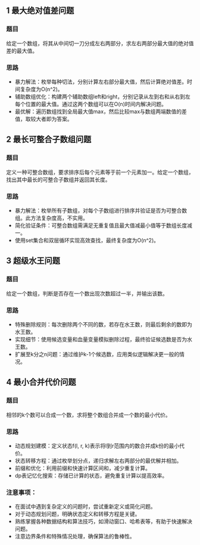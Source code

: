 ## 1 最大绝对值差问题

### 题目

给定一个数组，将其从中间切一刀分成左右两部分，求左右两部分最大值的绝对值差的最大值。

### 思路

- 暴力解法：枚举每种切法，分别计算左右部分最大值，然后计算绝对值差。时间复杂度为O(n^2)。
- 辅助数组优化：构建两个辅助数组left和right，分别记录从左到右和从右到左每个位置的最大值。通过这两个数组可以在O(n)时间内解决问题。
- 最优解：遍历数组找到全局最大值max，然后比较max与数组两端数值的差值，取较大者即为答案。

## 2 最长可整合子数组问题

### 题目

定义一种可整合数组，要求排序后每个元素等于前一个元素加一。给定一个数组，找出其中最长的可整合子数组并返回其长度。

### 思路

- 暴力解法：枚举所有子数组，对每个子数组进行排序并验证是否为可整合数组。此方法复杂度高，不实用。
- 简化验证条件：可整合数组需满足无重复值且最大值减最小值等于数组长度减一。
- 使用set集合和双层循环实现高效查找，最终复杂度为O(n^2)。

## 3 超级水王问题

### 题目

给定一个数组，判断是否存在一个数出现次数超过一半，并输出该数。

### 思路

- 特殊删除规则：每次删除两个不同的数，若存在水王数，则最后剩余的数即为水王数。
- 实现细节：使用候选变量和血量变量模拟删除过程，最终验证候选数是否为水王数。
- 扩展至k分之n问题：通过维护k-1个候选数，应用类似逻辑解决更一般的情况。

## 4 最小合并代价问题

### 题目

相邻的k个数可以合成一个数，求将整个数组合并成一个数的最小代价。

### 思路

- 动态规划建模：定义状态f(l, r, k)表示将l到r范围内的数合并成k份的最小代价。
- 状态转移方程：通过枚举划分点，递归求解左右两部分的最优解并相加。
- 前缀和优化：利用前缀和快速计算区间和，减少重复计算。
- dp表记忆化搜索：存储已计算的状态，避免重复计算以提高效率。

### 注意事项：

- 在面试中遇到复杂定义的问题时，尝试重新定义或简化问题。
- 对于动态规划问题，明确状态定义和转移方程是关键。
- 熟练掌握各种数据结构和算法技巧，如滑动窗口、哈希表等，有助于快速解决问题。
- 注意边界条件和特殊情况处理，确保算法的鲁棒性。